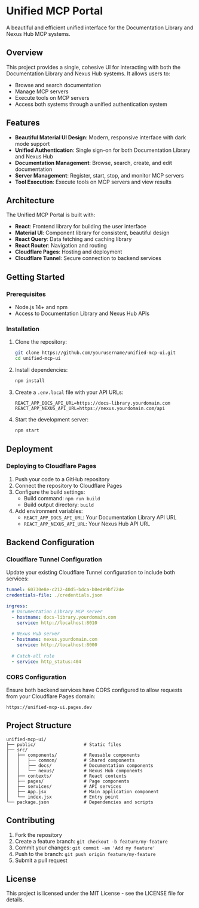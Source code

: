 # Unified MCP Portal

A beautiful and efficient unified interface for the Documentation Library and Nexus Hub MCP systems.

## Overview

This project provides a single, cohesive UI for interacting with both the Documentation Library and Nexus Hub systems. It allows users to:

- Browse and search documentation
- Manage MCP servers
- Execute tools on MCP servers
- Access both systems through a unified authentication system

## Features

- **Beautiful Material UI Design**: Modern, responsive interface with dark mode support
- **Unified Authentication**: Single sign-on for both Documentation Library and Nexus Hub
- **Documentation Management**: Browse, search, create, and edit documentation
- **Server Management**: Register, start, stop, and monitor MCP servers
- **Tool Execution**: Execute tools on MCP servers and view results

## Architecture

The Unified MCP Portal is built with:

- **React**: Frontend library for building the user interface
- **Material UI**: Component library for consistent, beautiful design
- **React Query**: Data fetching and caching library
- **React Router**: Navigation and routing
- **Cloudflare Pages**: Hosting and deployment
- **Cloudflare Tunnel**: Secure connection to backend services

## Getting Started

### Prerequisites

- Node.js 14+ and npm
- Access to Documentation Library and Nexus Hub APIs

### Installation

1. Clone the repository:
   ```bash
   git clone https://github.com/yourusername/unified-mcp-ui.git
   cd unified-mcp-ui
   ```

2. Install dependencies:
   ```bash
   npm install
   ```

3. Create a `.env.local` file with your API URLs:
   ```
   REACT_APP_DOCS_API_URL=https://docs-library.yourdomain.com
   REACT_APP_NEXUS_API_URL=https://nexus.yourdomain.com/api
   ```

4. Start the development server:
   ```bash
   npm start
   ```

## Deployment

### Deploying to Cloudflare Pages

1. Push your code to a GitHub repository
2. Connect the repository to Cloudflare Pages
3. Configure the build settings:
   - Build command: `npm run build`
   - Build output directory: `build`
4. Add environment variables:
   - `REACT_APP_DOCS_API_URL`: Your Documentation Library API URL
   - `REACT_APP_NEXUS_API_URL`: Your Nexus Hub API URL

## Backend Configuration

### Cloudflare Tunnel Configuration

Update your existing Cloudflare Tunnel configuration to include both services:

```yaml
tunnel: 60730e8e-c212-40d5-bdca-b0e4e9bf724e
credentials-file: ./credentials.json

ingress:
  # Documentation Library MCP server
  - hostname: docs-library.yourdomain.com
    service: http://localhost:8010
    
  # Nexus Hub server
  - hostname: nexus.yourdomain.com
    service: http://localhost:8000
    
  # Catch-all rule
  - service: http_status:404
```

### CORS Configuration

Ensure both backend services have CORS configured to allow requests from your Cloudflare Pages domain:

```
https://unified-mcp-ui.pages.dev
```

## Project Structure

```
unified-mcp-ui/
├── public/                  # Static files
├── src/
│   ├── components/          # Reusable components
│   │   ├── common/          # Shared components
│   │   ├── docs/            # Documentation components
│   │   └── nexus/           # Nexus Hub components
│   ├── contexts/            # React contexts
│   ├── pages/               # Page components
│   ├── services/            # API services
│   ├── App.jsx              # Main application component
│   └── index.jsx            # Entry point
└── package.json             # Dependencies and scripts
```

## Contributing

1. Fork the repository
2. Create a feature branch: `git checkout -b feature/my-feature`
3. Commit your changes: `git commit -am 'Add my feature'`
4. Push to the branch: `git push origin feature/my-feature`
5. Submit a pull request

## License

This project is licensed under the MIT License - see the LICENSE file for details.
